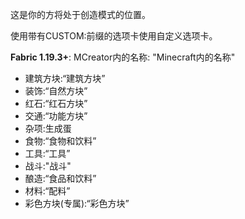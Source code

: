 这是你的方将处于创造模式的位置。

使用带有CUSTOM:前缀的选项卡使用自定义选项卡。

**Fabric 1.19.3+**: MCreator内的名称: "Minecraft内的名称"

- 建筑方块:“建筑方块”
- 装饰:“自然方块”
- 红石:“红石方块”
- 交通:“功能方块”
- 杂项:生成蛋
- 食物:“食物和饮料”
- 工具:“工具”
- 战斗:"战斗"
- 酿造:“食品和饮料”
- 材料:“配料”
- 彩色方块(专属):“彩色方块”
